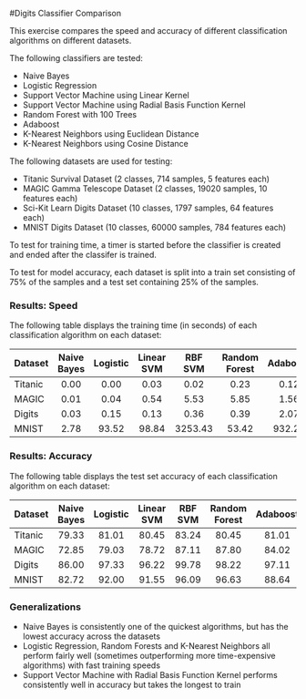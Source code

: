 #Digits Classifier Comparison

This exercise compares the speed and accuracy of different classification algorithms on different datasets.

The following classifiers are tested:
 - Naive Bayes
 - Logistic Regression
 - Support Vector Machine using Linear Kernel
 - Support Vector Machine using Radial Basis Function Kernel
 - Random Forest with 100 Trees
 - Adaboost
 - K-Nearest Neighbors using Euclidean Distance
 - K-Nearest Neighbors using Cosine Distance

The following datasets are used for testing:
 - Titanic Survival Dataset (2 classes, 714 samples, 5 features each)
 - MAGIC Gamma Telescope Dataset (2 classes, 19020 samples, 10 features each)
 - Sci-Kit Learn Digits Dataset (10 classes, 1797 samples, 64 features each)
 - MNIST Digits Dataset (10 classes, 60000 samples, 784 features each)

To test for training time, a timer is started before the classifier is created and ended after the classifer is trained.

To test for model accuracy, each dataset is split into a train set consisting of 75% of the samples and a test set containing 25% of the samples.

### Results: Speed

The following table displays the training time (in seconds) of each classification algorithm on each dataset:

|Dataset|Naive Bayes|Logistic|Linear SVM|RBF SVM|Random Forest|Adaboost|Euclidean KNN|Cosine KNN|
|-------|:---------:|:------:|:--------:|:-----:|:-----------:|:------:|:-----------:|:--------:|
|Titanic|0.00       |0.00    |0.03      |0.02   |0.23         |0.12    |0.01         |0.00      |
|MAGIC  |0.01       |0.04    |0.54      |5.53   |5.85         |1.56    |0.51         |1.57      |
|Digits |0.03       |0.15    |0.13      |0.36   |0.39         |2.07    |0.09         |0.02      |
|MNIST  |2.78       |93.52   |98.84     |3253.43|53.42        |932.29  |885.99       |37.36     |

### Results: Accuracy

The following table displays the test set accuracy of each classification algorithm on each dataset:

|Dataset|Naive Bayes|Logistic|Linear SVM|RBF SVM|Random Forest|Adaboost|Euclidean KNN|Cosine KNN|
|-------|:---------:|:------:|:--------:|:-----:|:-----------:|:------:|:-----------:|:--------:|
|Titanic|79.33      |81.01   |80.45     |83.24  |80.45        |81.01   |78.77        |80.45     |
|MAGIC  |72.85      |79.03   |78.72     |87.11  |87.80        |84.02   |83.68        |84.08     |
|Digits |86.00      |97.33   |96.22     |99.78  |98.22        |97.11   |98.67        |98.89     |
|MNIST  |82.72      |92.00   |91.55     |96.09  |96.63        |88.64   |96.64        |97.14     |

### Generalizations

 - Naive Bayes is consistently one of the quickest algorithms, but has the lowest accuracy across the datasets
 - Logistic Regression, Random Forests and K-Nearest Neighbors all perform fairly well (sometimes outperforming more time-expensive algorithms) with fast training speeds
 - Support Vector Machine with Radial Basis Function Kernel performs consistently well in accuracy but takes the longest to train